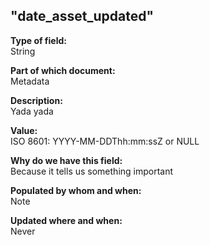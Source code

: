 ## "date_asset_updated"

**Type of field:**  
String  

**Part of which document:**  
Metadata

**Description:**  
Yada yada  

**Value:**  
ISO 8601:
YYYY-MM-DDThh:mm:ssZ
or NULL

**Why do we have this field:**  
Because it tells us something important  

**Populated by whom and when:**  
Note  

**Updated where and when:**  
Never
